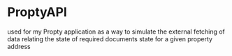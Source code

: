 # ProptyAPI

used for my Propty application as a way to simulate the external fetching of data relating the state of required documents state for a given property address
